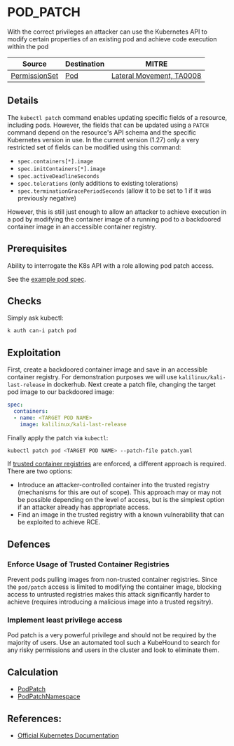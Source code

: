 <!--
id: POD_PATCH
name: "Patch running pod"
mitreAttackTechnique: N/A - N/A
mitreAttackTactic: TA0008 - Lateral Movement
-->

# POD_PATCH

With the correct privileges an attacker can use the Kubernetes API to modify certain properties of an existing pod and achieve code execution within the pod

| Source                                    | Destination                           | MITRE                            |
| ----------------------------------------- | ------------------------------------- |----------------------------------|
| [PermissionSet](../vertices/PERMISSIONSET.md)  | [Pod](../vertices/POD.md) | [Lateral Movement, TA0008](https://attack.mitre.org/tactics/TA0008/)  |

## Details

The `kubectl patch` command enables updating specific fields of a resource, including pods. However, the fields that can be updated using a `PATCH` command depend on the resource's API schema and the specific Kubernetes version in use. In the current version (1.27) only a very restricted set of fields can be modified using this command:
+ `spec.containers[*].image`
+ `spec.initContainers[*].image`
+ `spec.activeDeadlineSeconds`
+ `spec.tolerations` (only additions to existing tolerations)
 + `spec.terminationGracePeriodSeconds` (allow it to be set to 1 if it was previously negative)

However, this is still just enough to allow an attacker to achieve execution in a pod by modifying the container image of a running pod to a backdoored container image in an accessible container registry.

## Prerequisites

Ability to interrogate the K8s API with a role allowing pod patch access.

See the [example pod spec](../../test/setup/test-cluster/attacks/POD_PATCH.yaml).

## Checks

Simply ask kubectl:

```bash
k auth can-i patch pod
```

## Exploitation

First, create a backdoored container image and save in an accessible container registry. For demonstration purposes we will use `kalilinux/kali-last-release` in dockerhub. Next create a patch file, changing the target pod image to our backdoored image:

```yaml
spec:
  containers:
  - name: <TARGET POD NAME>
    image: kalilinux/kali-last-release
```

Finally apply the patch via `kubectl`:

```bash
kubectl patch pod <TARGET POD NAME> --patch-file patch.yaml
```

If [trusted container registries](#enforce-usage-of-trusted-container-registries) are enforced, a different approach is required. There are two options:
+ Introduce an attacker-controlled container into the trusted registry (mechanisms for this are out of scope). This approach may or may not be possible depending on the level of access, but is the simplest option if an attacker already has appropriate access.
+ Find an image in the trusted registry with a known vulnerability that can be exploited to achieve RCE.

## Defences

### Enforce Usage of Trusted Container Registries

Prevent pods pulling images from non-trusted container registries. Since the `pod/patch` access is limited to modifying the container image, blocking access to untrusted registries makes this attack significantly harder to achieve (requires introducing a malicious image into a trusted regsitry).

### Implement least privilege access

Pod patch is a very powerful privilege and should not be required by the majority of users. Use an automated tool such a KubeHound to search for any risky permissions and users in the cluster and look to eliminate them.

## Calculation

+ [PodPatch](../../pkg/kubehound/graph/edge/pod_patch.go)
+ [PodPatchNamespace](../../pkg/kubehound/graph/edge/pod_patch_namespace.go)

## References:

+ [Official Kubernetes Documentation](https://kubernetes.io/docs/tasks/manage-kubernetes-objects/update-api-object-kubectl-patch/)
